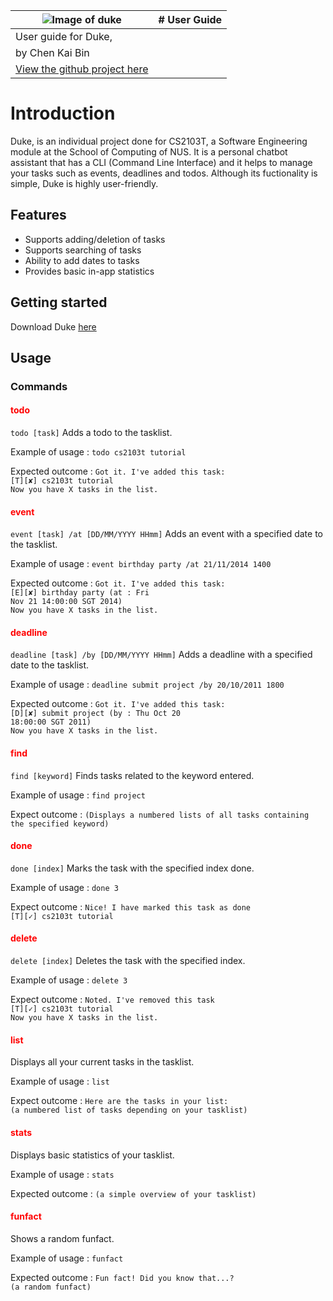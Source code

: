 ![Image of duke](https://ckb055.github.io/duke/Ui.png) | # User Guide
-----------------------------------------------------  | ------------
| User guide for Duke,<br/>
| by Chen Kai Bin<br/>
| [View the github project here](https://github.com/ckb055/duke)

# Introduction

Duke, is an individual project done for CS2103T, a Software Engineering module at the School of Computing of NUS.
It is a personal chatbot assistant that has a CLI (Command Line Interface) and it
helps to manage your tasks such as events, deadlines and todos.
Although its fuctionality is simple, Duke is highly user-friendly.

## Features 
- Supports adding/deletion of tasks
- Supports searching of tasks
- Ability to add dates to tasks
- Provides basic in-app statistics

## Getting started
Download Duke [here](https://github.com/ckb055/duke)

## Usage
### Commands

#### <span style="color:red">todo</span>
`todo [task]`
Adds a todo to the tasklist.

Example of usage : 
`todo cs2103t tutorial`

Expected outcome :
`Got it. I've added this task:`<br/>
    `[T][✘] cs2103t tutorial`<br/>
`Now you have X tasks in the list.`
    
#### <span style="color:red">event</span>
`event [task] /at [DD/MM/YYYY HHmm]`
Adds an event with a specified date to the tasklist.

Example of usage :
`event birthday party /at 21/11/2014 1400`

Expected outcome :
`Got it. I've added this task:`<br/>
    `[E][✘] birthday party (at : Fri`<br/>
    `Nov 21 14:00:00 SGT 2014)`<br/>
`Now you have X tasks in the list.`

#### <span style="color:red">deadline</span>
`deadline [task] /by [DD/MM/YYYY HHmm]`
Adds a deadline with a specified date to the tasklist.

Example of usage : 
`deadline submit project /by 20/10/2011 1800`

Expected outcome :
`Got it. I've added this task:`<br/>
    `[D][✘] submit project (by : Thu Oct 20`<br/>
    `18:00:00 SGT 2011)`<br/>
`Now you have X tasks in the list.`

#### <span style="color:red">find</span>
`find [keyword]`
Finds tasks related to the keyword entered.

Example of usage :
`find project`

Expect outcome :
`(Displays a numbered lists of all tasks containing the specified keyword)`

#### <span style="color:red">done</span>
`done [index]`
Marks the task with the specified index done.

Example of usage :
`done 3`

Expect outcome :
`Nice! I have marked this task as done`<br/>
`[T][✓] cs2103t tutorial`

#### <span style="color:red">delete</span>
`delete [index]`
Deletes the task with the specified index.

Example of usage :
`delete 3`

Expect outcome :
`Noted. I've removed this task`<br/>
`[T][✓] cs2103t tutorial`<br/>
`Now you have X tasks in the list.`

#### <span style="color:red">list</span>
Displays all your current tasks in the tasklist.

Example of usage :
`list`

Expect outcome :
`Here are the tasks in your list:`<br/>
`(a numbered list of tasks depending on your tasklist)`

#### <span style="color:red">stats</span>
Displays basic statistics of your tasklist.

Example of usage :
`stats`

Expected outcome :
`(a simple overview of your tasklist)`

#### <span style="color:red">funfact</span>
Shows a random funfact.

Example of usage :
`funfact`

Expected outcome :
`Fun fact! Did you know that...?`<br/>
    `(a random funfact)`
